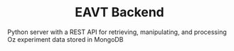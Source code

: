 <h1 align="center">EAVT Backend</h1>
Python server with a REST API for retrieving, manipulating, and processing Oz experiment data stored in MongoDB
